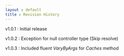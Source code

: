 ```yaml
---
layout : default
title : Revision History 
---
```


v1.0.1 : Initial release

v1.0.2 : Exception for null controller type (Skip resolve)

v1.0.3 : Included fluent *VaryByArgs* for _Caches_ method






